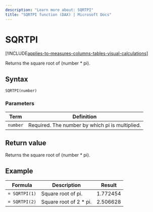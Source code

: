 ```yaml
---
description: "Learn more about: SQRTPI"
title: "SQRTPI function (DAX) | Microsoft Docs"
---
```

# SQRTPI

[!INCLUDE[applies-to-measures-columns-tables-visual-calculations](includes/applies-to-measures-columns-tables-visual-calculations.md)]

Returns the square root of (number * pi).  
  
## Syntax  
  
```dax
SQRTPI(number)  
```
  
### Parameters  
  
|Term|Definition|  
|--------|--------------|  
|`number`|Required. The number by which pi is multiplied.|  
  
## Return value

Returns the square root of (number * pi).  

## Example  
  
|Formula|Description|Result|  
|-----------|---------------|----------|  
|`= SQRTPI(1)`|Square root of pi.|1.772454|  
|`= SQRTPI(2)`|Square root of 2 * pi.|2.506628|  
